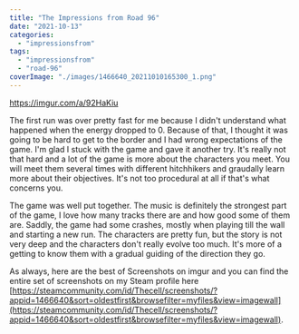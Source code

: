 ```yaml
---
title: "The Impressions from Road 96"
date: "2021-10-13"
categories: 
  - "impressionsfrom"
tags: 
  - "impressionsfrom"
  - "road-96"
coverImage: "./images/1466640_20211010165300_1.png"
---
```


https://imgur.com/a/92HaKiu

The first run was over pretty fast for me because I didn't understand what happened when the energy dropped to 0. Because of that, I thought it was going to be hard to get to the border and I had wrong expectations of the game. I'm glad I stuck with the game and gave it another try. It's really not that hard and a lot of the game is more about the characters you meet. You will meet them several times with different hitchhikers and graudally learn more about their objectives. It's not too procedural at all if that's what concerns you.

The game was well put together. The music is definitely the strongest part of the game, I love how many tracks there are and how good some of them are. Saddly, the game had some crashes, mostly when playing till the wall and starting a new run. The characters are pretty fun, but the story is not very deep and the characters don't really evolve too much. It's more of a getting to know them with a gradual guiding of the direction they go.

As always, here are the best of Screenshots on imgur and you can find the entire set of screenshots on my Steam profile here [https://steamcommunity.com/id/Thecell/screenshots/?appid=1466640&sort=oldestfirst&browsefilter=myfiles&view=imagewall](https://steamcommunity.com/id/Thecell/screenshots/?appid=1466640&sort=oldestfirst&browsefilter=myfiles&view=imagewall).
